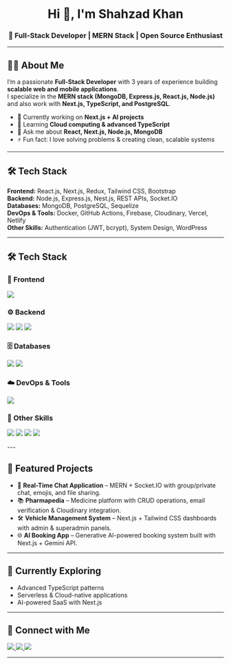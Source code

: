 <h1 align="center">Hi 👋, I'm Shahzad Khan</h1>
<h3 align="center">🚀 Full-Stack Developer | MERN Stack | Open Source Enthusiast</h3>

---

## 👨‍💻 About Me  

I’m a passionate **Full-Stack Developer** with 3 years of experience building **scalable web and mobile applications**.  
I specialize in the **MERN stack (MongoDB, Express.js, React.js, Node.js)** and also work with **Next.js, TypeScript, and PostgreSQL**.  

- 🔭 Currently working on **Next.js + AI projects**  
- 🌱 Learning **Cloud computing & advanced TypeScript**  
- 💬 Ask me about **React, Next.js, Node.js, MongoDB**  
- ⚡ Fun fact: I love solving problems & creating clean, scalable systems  

---

## 🛠️ Tech Stack  

**Frontend:** React.js, Next.js, Redux, Tailwind CSS, Bootstrap  
**Backend:** Node.js, Express.js, Nest.js, REST APIs, Socket.IO  
**Databases:** MongoDB, PostgreSQL, Sequelize  
**DevOps & Tools:** Docker, GitHub Actions, Firebase, Cloudinary, Vercel, Netlify  
**Other Skills:** Authentication (JWT, bcrypt), System Design, WordPress  

---
## 🛠️ Tech Stack  

### 🎨 Frontend  
<p align="left">
  <img src="https://skillicons.dev/icons?i=react,nextjs,redux,tailwind,bootstrap" />
</p>

### ⚙️ Backend  
<p align="left">
  <img src="https://skillicons.dev/icons?i=nodejs,express,nestjs" />
  <img src="https://img.shields.io/badge/REST%20API-005571?style=for-the-badge&logo=rest&logoColor=white"/>
  <img src="https://img.shields.io/badge/Socket.IO-010101?style=for-the-badge&logo=socketdotio&logoColor=white"/>
</p>

### 🗄️ Databases  
<p align="left">
  <img src="https://skillicons.dev/icons?i=mongodb,postgresql" />
  <img src="https://img.shields.io/badge/Sequelize-52B0E7?style=for-the-badge&logo=sequelize&logoColor=white"/>
</p>

### ☁️ DevOps & Tools  
<p align="left">
  <img src="https://skillicons.dev/icons?i=docker,githubactions,firebase,cloudinary,vercel,netlify" />
</p>

### 🔐 Other Skills  
<p align="left">
  <img src="https://img.shields.io/badge/JWT-black?style=for-the-badge&logo=JSON%20web%20tokens"/>
  <img src="https://img.shields.io/badge/Bcrypt-00BFFF?style=for-the-badge&logo=security&logoColor=white"/>
  <img src="https://img.shields.io/badge/System%20Design-0078D7?style=for-the-badge&logo=microsoft&logoColor=white"/>
  <img src="https://skillicons.dev/icons?i=wordpress" />
</p>
---

## 🚀 Featured Projects  

- 💬 **Real-Time Chat Application** – MERN + Socket.IO with group/private chat, emojis, and file sharing.  
- 📚 **Pharmapedia** – Medicine platform with CRUD operations, email verification & Cloudinary integration.  
- 🛠️ **Vehicle Management System** – Next.js + Tailwind CSS dashboards with admin & superadmin panels.  
- 🌐 **AI Booking App** – Generative AI-powered booking system built with Next.js + Gemini API.  

---

## 🌱 Currently Exploring  

- Advanced TypeScript patterns  
- Serverless & Cloud-native applications  
- AI-powered SaaS with Next.js  

---

## 🤝 Connect with Me  

<p align="left">
  <a href="https://www.linkedin.com/in/shahzad--khan/" target="blank">
    <img src="https://img.shields.io/badge/LinkedIn-0077B5?style=for-the-badge&logo=linkedin&logoColor=white"/>
  </a>
  <a href="mailto:shahzadkhan311666@gmail.com" target="blank">
    <img src="https://img.shields.io/badge/Email-D14836?style=for-the-badge&logo=gmail&logoColor=white"/>
  </a>
  <a href="https://shahzadportfolio-eight.vercel.app/" target="blank">
    <img src="https://img.shields.io/badge/Portfolio-000000?style=for-the-badge&logo=vercel&logoColor=white"/>
  </a>
</p>

---

